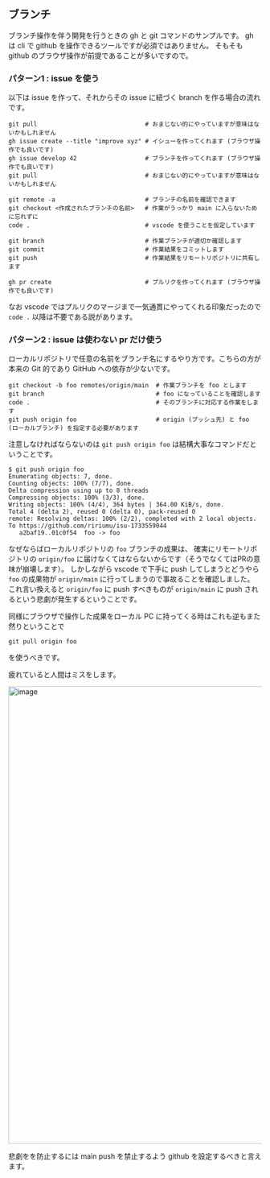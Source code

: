 ## ブランチ

ブランチ操作を伴う開発を行うときの gh と git コマンドのサンプルです。 
gh は cli で github を操作できるツールですが必須ではありません。
そもそも github のブラウザ操作が前提であることが多いですので。

### パターン1 : issue を使う

以下は issue を作って、それからその issue に紐づく branch を作る場合の流れです。

```
git pull                              # おまじない的にやっていますが意味はないかもしれません
gh issue create --title "improve xyz" # イシューを作ってくれます (ブラウザ操作でも良いです)
gh issue develop 42                   # ブランチを作ってくれます (ブラウザ操作でも良いです)
git pull                              # おまじない的にやっていますが意味はないかもしれません

git remote -a                         # ブランチの名前を確認できます
git checkout <作成されたブランチの名前>   # 作業がうっかり main に入らないために忘れずに
code .                                # vscode を使うことを仮定しています

git branch                            # 作業ブランチが適切か確認します
git commit                            # 作業結果をコミットします
git push                              # 作業結果をリモートリポジトリに共有します

gh pr create                          # プルリクを作ってくれます (ブラウザ操作でも良いです)
```

なお vscode ではプルリクのマージまで一気通貫にやってくれる印象だったので `code .` 以降は不要である説があります。

### パターン2 : issue は使わない pr だけ使う

ローカルリポジトリで任意の名前をブランチ名にするやり方です。こちらの方が本来の Git 的であり GitHub への依存が少ないです。

```
git checkout -b foo remotes/origin/main  # 作業ブランチを foo とします
git branch                               # foo になっていることを確認します
code .                                   # そのブランチに対応する作業をします
git push origin foo                      # origin (プッシュ先) と foo (ローカルブランチ) を指定する必要があります
```

注意しなければならないのは `git push origin foo` は結構大事なコマンドだということです。

```
$ git push origin foo
Enumerating objects: 7, done.
Counting objects: 100% (7/7), done.
Delta compression using up to 8 threads
Compressing objects: 100% (3/3), done.
Writing objects: 100% (4/4), 364 bytes | 364.00 KiB/s, done.
Total 4 (delta 2), reused 0 (delta 0), pack-reused 0
remote: Resolving deltas: 100% (2/2), completed with 2 local objects.
To https://github.com/ririumu/isu-1733559044
   a2baf19..01c0f54  foo -> foo
```

なぜならばローカルリポジトリの `foo` ブランチの成果は、
確実にリモートリポジトリの `origin/foo` に届けなくてはならないからです（そうでなくてはPRの意味が崩壊します）。
しかしながら vscode で下手に push してしまうとどうやら `foo` の成果物が `origin/main` に行ってしまうので事故ることを確認しました。
これ言い換えると `origin/foo` に push すべきものが `origin/main` に push されるという悲劇が発生するということです。

同様にブラウザで操作した成果をローカル PC に持ってくる時はこれも逆もまた然りということで

```
git pull origin foo
```

を使うべきです。

疲れていると人間はミスをします。

<img width="909" alt="image" src="https://github.com/user-attachments/assets/30469d8b-ca92-4d4e-a25f-5c8bfb678c93">

悲劇をを防止するには main push を禁止するよう github を設定するべきと言えます。
